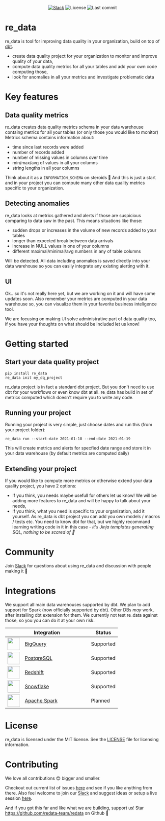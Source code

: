 <p align="center">
<a href="http://redata.team/slack"><img alt="Slack" src="https://img.shields.io/badge/chat-slack-blue.svg"/></a>
<img alt="License" src="https://img.shields.io/github/license/redata-team/redata?color=violet"/>
<img alt="Last commit" src="https://img.shields.io/github/last-commit/redata-team/redata"/>
</p>

# re_data

re_data is tool for improving data quality in your organization, build on top of [dbt](https://github.com/fishtown-analytics/dbt).

* create data quality project for your organization to monitor and improve quality of your data,
* compute data quality metrics for all your tables and add your own code computing those,
* look for anomalies in all your metrics and investigate problematic data

# Key features

## Data quality metrics
re_data creates data quality metrics schema in your data warehouse containg metrics for all your tables (or only those you would like to monitor)
Metrics schema contains information about:

* time since last records were added
* number of records added
* number of missing values in columns over time
* min/max/avg of values in all your columns
* string lengths in all your columns

Think about it as a `INFORMATION_SCHEMA` on steroids :muscle:
And this is just a start and in your project you can compute many other data quality metrics specific to your organization.

## Detecting anomalies

re_data looks at metrics gathered and alerts if those are suspicious comparing to data saw in the past. This means situations like those:
* sudden drops or increases in the volume of new records added to your tables
* longer than expected break between data arrivals
* increase in NULL values in one of your columns
* different maximal/minimal/avg numbers in any of table columns

Will be detected. All data including anomalies is saved directly into your data warehouse so you can easily integrate any existing alerting with it.

## UI

Ok.. so it's not really here yet, but we are working on it and will have some updates soon. Also remember your metrics are computed in your data warehouse so, you can visualize them in your favorite business inteligence tool.

We are focusing on making UI solve administrative part of data quality too, if you have your thoughts on what should be included let us know!

# Getting started
## Start your data quality project


```
pip install re_data
re_data init my_dq_project
```

re_data project is in fact a standard dbt project. But you don't need to use dbt for your workflows or even know dbt at all.
re_data has build in set of metrics computed which doesn't require you to write any code.

## Running your project

Running your project is very simple, just choose dates and run this (from your project folder):

```
re_data run --start-date 2021-01-18 --end-date 2021-01-19
```

This will create metrics and alerts for specfied date range and store it in your data warehouse (by default metrics are computed daily)

## Extending your project

If you would like to compute more metrics or otherwise extend your data quality project, you have 2 options:

* If you think, you needs maybe usefull for others let us know! We will be adding more features to re_data and will be happy to talk about your needs,
* If you think, what you need is specific to your organization, add it yourself. As re_data is dbt project you can add you own models / macros / tests etc. You need to know dbt for that, but we highly recommand learning writing code in it in this case - *it's Jinja templates generating SQL, nothing to be scared of :see_no_evil:*

# Community

Join [Slack](http://redata.team/slack) for questions about using re_data and discussion with people making it :slightly_smiling_face:


# Integrations

We support all main data warehouses supported by dbt. We plan to add support for Spark (now officially supported by dbt). Other DBs *may* work, after installing  dbt extension for them. We currently not test re_data against those, so you you can do it at your own risk.

<table>
	<thead>
		<tr>
			<th colspan="2">Integration</th>
			<th>Status</th>
		</tr>
	</thead>
	<tbody>
		<tr><td><img height="40" src="https://miro.medium.com/max/1024/0*eDEy4S8zFfYnRt1X.png" /></td><td style="width: 200px;"><a href="https://cloud.google.com/bigquery">BigQuery</a></td><td>Supported</td></tr>
		<tr><td><img height="40" src="https://www.pngkey.com/png/full/20-201458_when-ubers-engineering-team-published-a-blog-post.png" /></td><td style="width: 200px;"><a href="https://www.postgresql.org/">PostgreSQL</a></td><td>Supported</td></tr>
		<tr><td><img height="40" src="https://dbdb.io/media/logos/amazon-redshift.png" /></td><td style="width: 200px;"><a href="https://aws.amazon.com/redshift/">Redshift</a></td><td>Supported</td></tr>
		<tr><td><img height="40" src="https://www.snowflake.com/wp-content/themes/snowflake/img/snowflake-logo-blue@2x.png" /> </td><td style="width: 200px;"><a href="https://www.snowflake.com/">Snowflake</a></td><td>Supported</td></tr>
		<tr><td><img height="40" src="https://upload.wikimedia.org/wikipedia/commons/thumb/f/f3/Apache_Spark_logo.svg/1200px-Apache_Spark_logo.svg.png" /> </td><td style="width: 200px;"><a href="https://spark.apache.org/">Apache Spark</a></td><td>Planned</td></tr>
	</tbody>
</table>


# License
re_data is licensed under the MIT license. See the [LICENSE](LICENSE) file for licensing information.

# Contributing

We love all contributions :heart_eyes: bigger and smaller.

Checkout out current list of issues [here](https://github.com/redata-team/redata/issues) and see if you like anything from there. Also feel welcome to join our [Slack](http://redata.team/slack) and suggest ideas or setup a live session [here](https://calendly.com/mateuszklimek/30min). 

And if you got this far and like what we are building, support us! Star https://github.com/redata-team/redata on Github :star_struck:

